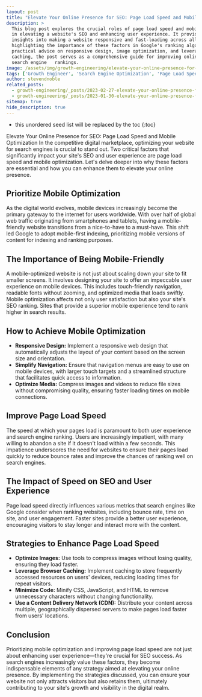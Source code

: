 ```yaml
---
layout: post
title: "Elevate Your Online Presence for SEO: Page Load Speed and Mobile Optimization"
description: >
  This blog post explores the crucial roles of page load speed and mobile optimization
  in elevating a website's SEO and enhancing user experience. It provides detailed
  insights into making a website responsive and fast-loading across all devices,
  highlighting the importance of these factors in Google's ranking algorithms. Through
  practical advice on responsive design, image optimization, and leveraging browser
  caching, the post serves as a comprehensive guide for improving online presence and
  search engine   rankings.
image: /assets/img/growth-engineering/elevate-your-online-presence-for-seo-page-load-speed-and-mobile-optimization.jpg
tags: ['Growth Engineer', 'Search Engine Optimization', 'Page Load Speed', 'Image Optimization', 'CDN', 'Responsive Design']
author: stevendnoble
related_posts:
  - growth-engineering/_posts/2023-02-27-elevate-your-online-presence-for-seo-utilize-social-media.md
  - growth-engineering/_posts/2023-01-30-elevate-your-online-presence-for-seo-proven-seo-content-and-keywords.md
sitemap: true
hide_description: true
---
```


* this unordered seed list will be replaced by the toc
{:toc}

Elevate Your Online Presence for SEO: Page Load Speed and Mobile Optimization
In the competitive digital marketplace, optimizing your website for search engines is crucial to stand out. Two critical factors that significantly impact your site's SEO and user experience are page load speed and mobile optimization. Let's delve deeper into why these factors are essential and how you can enhance them to elevate your online presence.

## Prioritize Mobile Optimization

As the digital world evolves, mobile devices increasingly become the primary gateway to the internet for users worldwide. With over half of global web traffic originating from smartphones and tablets, having a mobile-friendly website transitions from a nice-to-have to a must-have. This shift led Google to adopt mobile-first indexing, prioritizing mobile versions of content for indexing and ranking purposes.

## The Importance of Being Mobile-Friendly

A mobile-optimized website is not just about scaling down your site to fit smaller screens. It involves designing your site to offer an impeccable user experience on mobile devices. This includes touch-friendly navigation, readable fonts without zooming, and optimized media that loads swiftly. Mobile optimization affects not only user satisfaction but also your site's SEO ranking. Sites that provide a superior mobile experience tend to rank higher in search results.

## How to Achieve Mobile Optimization

* **Responsive Design:** Implement a responsive web design that automatically adjusts the layout of your content based on the screen size and orientation.
* **Simplify Navigation:** Ensure that navigation menus are easy to use on mobile devices, with larger touch targets and a streamlined structure that facilitates quick access to information.
* **Optimize Media:** Compress images and videos to reduce file sizes without compromising quality, ensuring faster loading times on mobile connections.

## Improve Page Load Speed

The speed at which your pages load is paramount to both user experience and search engine ranking. Users are increasingly impatient, with many willing to abandon a site if it doesn't load within a few seconds. This impatience underscores the need for websites to ensure their pages load quickly to reduce bounce rates and improve the chances of ranking well on search engines.

## The Impact of Speed on SEO and User Experience

Page load speed directly influences various metrics that search engines like Google consider when ranking websites, including bounce rate, time on site, and user engagement. Faster sites provide a better user experience, encouraging visitors to stay longer and interact more with the content.

## Strategies to Enhance Page Load Speed

* **Optimize Images:** Use tools to compress images without losing quality, ensuring they load faster.
* **Leverage Browser Caching:** Implement caching to store frequently accessed resources on users' devices, reducing loading times for repeat visitors.
* **Minimize Code:** Minify CSS, JavaScript, and HTML to remove unnecessary characters without changing functionality.
* **Use a Content Delivery Network (CDN):** Distribute your content across multiple, geographically dispersed servers to make pages load faster from users' locations.

## Conclusion

Prioritizing mobile optimization and improving page load speed are not just about enhancing user experience—they're crucial for SEO success. As search engines increasingly value these factors, they become indispensable elements of any strategy aimed at elevating your online presence. By implementing the strategies discussed, you can ensure your website not only attracts visitors but also retains them, ultimately contributing to your site's growth and visibility in the digital realm.